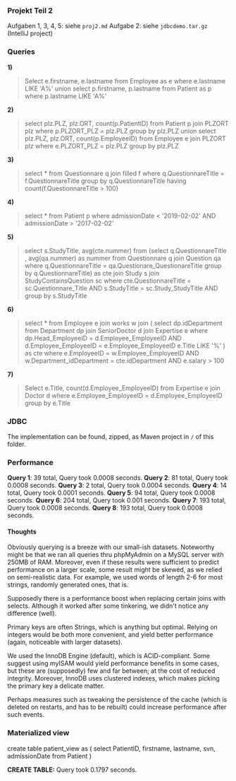 ### Projekt Teil 2

Aufgaben 1, 3, 4, 5: siehe `proj2.md`
Aufgabe 2: siehe `jdbcdemo.tar.gz` (IntelliJ project)


### Queries

**1)**

>Select e.firstname, e.lastname
from Employee as e
where e.lastname LIKE 'A%'
union 
select p.firstname, p.lastname
from Patient as p
where p.lastname LIKE 'A%'

**2)**

>select plz.PLZ, plz.ORT, count(p.PatientID)
from Patient p join PLZORT plz
where
p.PLZORT_PLZ = plz.PLZ
group by plz.PLZ
union
select plz.PLZ, plz.ORT, count(p.EmployeeID)
from Employee e join PLZORT plz
where
e.PLZORT_PLZ = plz.PLZ
group by plz.PLZ

**3)**

>select * 
from Questionnare q join filled f
where q.QuestionnareTitle = f.QuestionnareTitle
group by q.QuestionnareTitle
having count(f.QuestionnareTitle > 100)


**4)**

>select *
from Patient p
where
admissionDate < '2019-02-02' AND
admissionDate > '2017-02-02'

**5)**


>select s.StudyTitle, avg(cte.nummer)
from 
(select q.QuestionnareTitle , avg(qa.nummer) as nummer
from Questionnare q join Question qa
where
q.QuestionnareTitle = qa.Questionare_QuestionareTitle 
group by q.QuestionnareTitle) as cte 
join Study s join StudyContainsQuestion sc 
where
cte.QuestionnareTitle = sc.Questionnare_Title AND
s.StudyTitle = sc.Study_StudyTitle AND
group by s.StudyTitle


**6)**


>select *
from Employee e join works w join
(
select dp.idDepartment
from Department dp join SeniorDoctor d join Expertise e
where 
dp.Head_EmployeeID = d.Employee_EmployeeID AND
d.Employee_EmployeeID = e.Employee_EmployeeID
e.Title LIKE '%'
) as cte
where 
e.EmployeeID = w.Employee_EmployeeID AND
w.Department_idDepartment = cte.idDepartment AND
e.salary > 100

**7)**

>Select e.Title, count(d.Employee_EmployeeID) 
from Expertise e join Doctor d
where 
e.Employee_EmployeeID = d.Employee_EmployeeID
group by e.Title

### JDBC

The implementation can be found, zipped, as Maven project in `/` of this folder.

### Performance

**Query 1**:  39 total, Query took 0.0008 seconds.
**Query 2**:  81 total, Query took 0.0008 seconds.
**Query 3**:  2 total, Query took 0.0004 seconds.
**Query 4**:  14 total, Query took 0.0001 seconds.
**Query 5**:  94 total, Query took 0.0008 seconds.
**Query 6**:  204 total, Query took 0.001 seconds.
**Query 7**:  193 total, Query took 0.0008 seconds.
**Query 8**:  193 total, Query took 0.0008 seconds.

#### Thoughts

Obviously querying is a breeze with our small-ish datasets. Noteworthy might be that we ran all queries thru phpMyAdmin on a MySQL server with 250MB of RAM. Moreover, even if these results were sufficient to predict performance on a larger scale, some result might be skewed, as we relied on semi-realistic data. For example, we used words of length 2-6 for most strings, randomly generated ones, that is.

Supposedly there is a performance boost when replacing certain joins with selects. Although it worked after some tinkering, we didn't notice any difference (well).

Primary keys are often Strings, which is anything but optimal. Relying on integers would be both more convenient, and yield better performance (again, noticeable with larger datasets).

We used the InnoDB Engine (default), which is ACID-compliant. Some suggest using myISAM would yield performance benefits in some cases, but these are (supposedly) few and far between; at the cost of reduced integrity. Moreover, InnoDB uses clustered indexes, which makes picking the primary key a delicate matter.

Perhaps measures such as tweaking the persistence of the cache (which is deleted on restarts, and has to be rebuilt) could increase performance after such events.

### Materialized view

create table patient_view as (
select PatientID, firstname, lastname, svn, admissionDate
from Patient
)

**CREATE TABLE:** Query took 0.1797 seconds.

